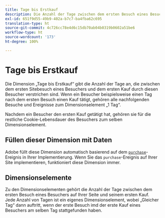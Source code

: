 ```yaml
---
title: Tage bis Erstkauf
description: Die Anzahl der Tage zwischen dem ersten Besuch eines Besuchers und seinem ersten Kauf.
exl-id: 651f9d55-49b9-402a-b7c7-ba4fba62c695
translation-type: ht
source-git-commit: 4c726cc78e4d6c15db70ab04b0319b0602a51be6
workflow-type: ht
source-wordcount: '173'
ht-degree: 100%

---
```


# Tage bis Erstkauf

Die Dimension „Tage bis Erstkauf“ gibt die Anzahl der Tage an, die zwischen dem ersten Sitebesuch eines Besuchers und dem ersten Kauf durch diesen Besucher verstrichen sind. Wenn ein Besucher beispielsweise einen Tag nach dem ersten Besuch einen Kauf tätigt, gehören alle nachfolgenden Besuche und Ereignisse zum Dimensionselement „1 Tag“.

Nachdem ein Besucher den ersten Kauf getätigt hat, gehören sie für die restliche Cookie-Lebensdauer des Besuchers zum selben Dimensionselement.

## Füllen dieser Dimension mit Daten

Adobe füllt diese Dimension automatisch basierend auf dem [`purchase`](/help/implement/vars/page-vars/events/event-purchase.md)-Ereignis in Ihrer Implementierung. Wenn Sie das `purchase`-Ereignis auf Ihrer Site implementieren, funktioniert diese Dimension immer.

## Dimensionselemente

Zu den Dimensionselementen gehört die Anzahl der Tage zwischen dem ersten Besuch eines Besuchers auf Ihrer Seite und seinem ersten Kauf. Jede Anzahl von Tagen ist ein eigenes Dimensionselement, wobei „Gleicher Tag“ dann auftritt, wenn der erste Besuch imd der erste Kauf eines Besuchers am selben Tag stattgefunden haben.
